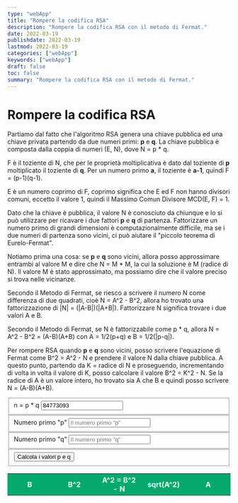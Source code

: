 ```yaml
---
type: "webApp"
title: "Rompere la codifica RSA"
description: "Rompere la codifica RSA con il metodo di Fermat."
date: 2022-03-19
publishdate: 2022-03-19
lastmod: 2022-03-19
categories: ["webApp"]
keywords: ["webApp"]
draft: false
toc: false
summary: "Rompere la codifica RSA con il metodo di Fermat."
---
```


<!-- markdownlint-disable MD033 MD044 -->

<script type="text/javascript" src="/static/webApp/breakingRSA.js"></script>

# Rompere la codifica RSA

Partiamo dal fatto che l'algoritmo RSA genera una chiave pubblica ed una chiave privata partendo da due numeri primi: **p** e **q**. La chiave pubblica è composta dalla coppia di numeri (E, N), dove N = p * q.

F è il toziente di N, che per le proprietà moltiplicativa è dato dal toziente di **p** moltiplicato il toziente di **q**. Per un numero primo **a**, il toziente è **a-1**, quindi F = (p-1)(q-1).

E è un numero coprimo di F, coprimo significa che E ed F non hanno divisori comuni, eccetto il valore 1, quindi il Massimo Comun Divisore MCD(E, F) = 1.

Dato che la chiave è pubblica, il valore N è conosciuto da chiunque e lo si può utilizzare per ricavare i due fattori **p** e **q** di partenza. Fattorizzare un numero primo di grandi dimensioni è computazionalmente difficile, ma se i due numeri di partenza sono vicini, ci può aiutare il "piccolo teorema di Eurelo-Fermat".

Notiamo prima una cosa: se **p** e **q** sono vicini, allora posso approssimare entrambi al valore M e dire che N = M * M, la cui la soluzione è M (radice di N). Il valore M è stato approssimato, ma possiamo dire che il valore preciso si trova nelle vicinanze.

Secondo il Metodo di Fermat, se riesco a scrivere il numero N come differenza di due quadrati, cioè N = A^2 - B^2, allora ho trovato una fattorizzazione di |N| = (|A-B|)(|A+B|). Fattorizzare N significa trovare i due valori A e B.

Secondo il Metodo di Fermat, se N è fattorizzabile come p * q, allora N = A^2 - B^2 = (A-B)(A+B) con A = 1/2(p+q) e B = 1/2(|p-q|).

Per rompere RSA quando **p** e **q** sono vicini, posso scrivere l'equazione di Fermat come B^2 = A^2 - N e prendere il valore N dalla chiave pubblica. A questo punto, partendo da K = radice di N e proseguendo, incrementando di volta in volta il valore di K, posso calcolare il valore B^2 = K^2 - N. Se la radice di A è un valore intero, ho trovato sia A che B e quindi posso scrivere N = (A-B)(A+B).

<form>
    <fieldset>
        <label for="n">n = p * q</label>
        <input id="n" type="number" value="84773093" placeholder='Inserisci il numero N parte della chiave pubblica'>
    </fieldset>
    <fieldset>
        <label for="p">Numero primo "p"</label>
        <input id="p" type="number" placeholder='Il numero primo "p"'>
    </fieldset>
    <fieldset>
        <label for="q">Numero primo "q"</label>
        <input id="q" type="number" placeholder='Il numero primo "q"'>
    </fieldset>
    <fieldset>
        <input type="button" value="Calcola i valori p e q" onclick="breakRSA()">
    </fieldset>
</form>

<table id="codifica">
    <colgroup>
        <col span="1" style="width: 20%;">
        <col span="1" style="width: 20%;">
        <col span="1" style="width: 20%;">
        <col span="1" style="width: 20%;">
        <col span="1" style="width: 20%;">
    </colgroup>
    <tr>
        <th>B</th>
        <th>B^2</th>
        <th class="big">A^2 = B^2 - N</th>
        <th>sqrt(A^2)</th>
        <th class="big">A</th>
    </tr>
</table>

<style>
    table {
        width:100%;
        table-layout: fixed;
    }
    th {
        background-color: #04AA6D;
        color: white;
    }
    td * {
        overflow-wrap: break-word;
        display:inline-block;
    }
</style>

<!-- markdownlint-enable MD033 MD044 -->
